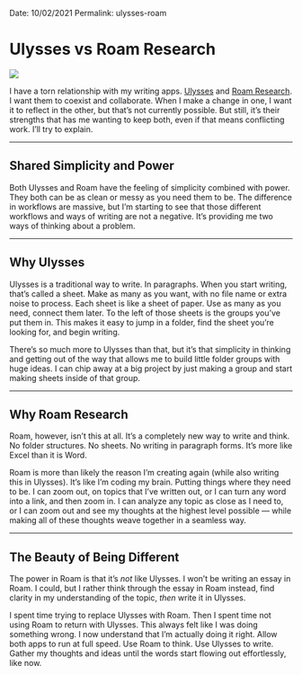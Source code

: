 
Date: 10/02/2021
Permalink: ulysses-roam

# Ulysses vs Roam Research

![](https://i.imgur.com/uUDqHR7.jpg)

I have a torn relationship with my writing apps. [Ulysses](https://ulysses.app) and [Roam Research](https://roamresearch.com). I want them to coexist and collaborate. When I make a change in one, I want it to reflect in the other, but that’s not currently possible. But still, it’s their strengths that has me wanting to keep both, even if that means conflicting work. I’ll try to explain.

---- 

## Shared Simplicity and Power

Both Ulysses and Roam have the feeling of simplicity combined with power. They both can be as clean or messy as you need them to be. The difference in workflows are massive, but I’m starting to see that those different workflows and ways of writing are not a negative. It’s providing me two ways of thinking about a problem.

---- 

## Why Ulysses

Ulysses is a traditional way to write. In paragraphs. When you start writing, that’s called a sheet. Make as many as you want, with no file name or extra noise to process. Each sheet is like a sheet of paper. Use as many as you need, connect them later. To the left of those sheets is the groups you’ve put them in. This makes it easy to jump in a folder, find the sheet you’re looking for, and begin writing.

There’s so much more to Ulysses than that, but it’s that simplicity in thinking and getting out of the way that allows me to build little folder groups with huge ideas. I can chip away at a big project by just making a group and start making sheets inside of that group.

---- 

## Why Roam Research

Roam, however, isn’t this at all. It’s a completely new way to write and think. No folder structures. No sheets. No writing in paragraph forms. It’s more like Excel than it is Word. 

Roam is more than likely the reason I’m creating again (while also writing this in Ulysses). It’s like I’m coding my brain. Putting things where they need to be. I can zoom out, on topics that I’ve written out, or I can turn any word into a link, and then zoom in. I can analyze any topic as close as I need to, or I can zoom out and see my thoughts at the highest level possible — while making all of these thoughts weave together in a seamless way.

---- 

## The Beauty of Being Different

The power in Roam is that it’s *not* like Ulysses. I won’t be writing an essay in Roam. I could, but I rather think through the essay in Roam instead, find clarity in my understanding of the topic, *then* write it in Ulysses.

I spent time trying to replace Ulysses with Roam. Then I spent time not using Roam to return with Ulysses. This always felt like I was doing something wrong. I now understand that I’m actually doing it right. Allow both apps to run at full speed. Use Roam to think. Use Ulysses to write. Gather my thoughts and ideas until the words start flowing out effortlessly, like now.